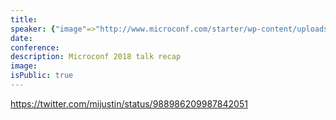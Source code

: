 ```yaml
---
title:
speaker: {"image"=>"http://www.microconf.com/starter/wp-content/uploads/sites/5/2015/05/Patrick-e1432133599821.jpg", "name"=>"Patrick Mckenzie", "title"=>"Atlas", "bioUrl"=>"http://www.microconf.com/starter/speakers/patrick-mckenzie/", "twitter"=>"patio11", "website"=>""}
date:
conference:
description: Microconf 2018 talk recap
image:
isPublic: true
---
```


https://twitter.com/mijustin/status/988986209987842051
